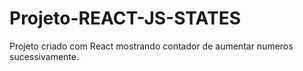 # Projeto-REACT-JS-STATES
Projeto criado com React mostrando contador de aumentar numeros sucessivamente.
